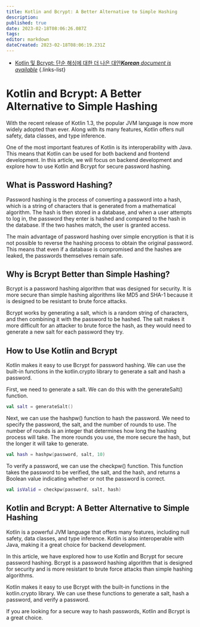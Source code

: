 ```yaml
---
title: Kotlin and Bcrypt: A Better Alternative to Simple Hashing
description: 
published: true
date: 2023-02-18T08:06:26.087Z
tags: 
editor: markdown
dateCreated: 2023-02-18T08:06:19.231Z
---
```


- [Kotlin 및 Bcrypt: 단순 해싱에 대한 더 나은 대안***Korean** document is available*](/ko/Knowledge-base/Kotlin/kotlin-and-bcrypt-a-better-alternative-to-simple-hashing)
{.links-list}


# Kotlin and Bcrypt: A Better Alternative to Simple Hashing

With the recent release of Kotlin 1.3, the popular JVM language is now more widely adopted than ever. Along with its many features, Kotlin offers null safety, data classes, and type inference.

One of the most important features of Kotlin is its interoperability with Java. This means that Kotlin can be used for both backend and frontend development. In this article, we will focus on backend development and explore how to use Kotlin and Bcrypt for secure password hashing.

## What is Password Hashing?

Password hashing is the process of converting a password into a hash, which is a string of characters that is generated from a mathematical algorithm. The hash is then stored in a database, and when a user attempts to log in, the password they enter is hashed and compared to the hash in the database. If the two hashes match, the user is granted access.

The main advantage of password hashing over simple encryption is that it is not possible to reverse the hashing process to obtain the original password. This means that even if a database is compromised and the hashes are leaked, the passwords themselves remain safe.

## Why is Bcrypt Better than Simple Hashing?

Bcrypt is a password hashing algorithm that was designed for security. It is more secure than simple hashing algorithms like MD5 and SHA-1 because it is designed to be resistant to brute force attacks.

Bcrypt works by generating a salt, which is a random string of characters, and then combining it with the password to be hashed. The salt makes it more difficult for an attacker to brute force the hash, as they would need to generate a new salt for each password they try.

## How to Use Kotlin and Bcrypt

Kotlin makes it easy to use Bcrypt for password hashing. We can use the built-in functions in the kotlin.crypto library to generate a salt and hash a password.

First, we need to generate a salt. We can do this with the generateSalt() function.

```kotlin
val salt = generateSalt()
```

Next, we can use the hashpw() function to hash the password. We need to specify the password, the salt, and the number of rounds to use. The number of rounds is an integer that determines how long the hashing process will take. The more rounds you use, the more secure the hash, but the longer it will take to generate.

```kotlin
val hash = hashpw(password, salt, 10)
```

To verify a password, we can use the checkpw() function. This function takes the password to be verified, the salt, and the hash, and returns a Boolean value indicating whether or not the password is correct.

```kotlin
val isValid = checkpw(password, salt, hash)
```

## Kotlin and Bcrypt: A Better Alternative to Simple Hashing

Kotlin is a powerful JVM language that offers many features, including null safety, data classes, and type inference. Kotlin is also interoperable with Java, making it a great choice for backend development.

In this article, we have explored how to use Kotlin and Bcrypt for secure password hashing. Bcrypt is a password hashing algorithm that is designed for security and is more resistant to brute force attacks than simple hashing algorithms.

Kotlin makes it easy to use Bcrypt with the built-in functions in the kotlin.crypto library. We can use these functions to generate a salt, hash a password, and verify a password.

If you are looking for a secure way to hash passwords, Kotlin and Bcrypt is a great choice.